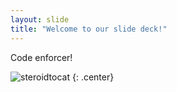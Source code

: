```yaml
---
layout: slide
title: "Welcome to our slide deck!"
---
```


Code enforcer!

![steroidtocat](https://octodex.github.com/images/steroidtocat.png)
{: .center}
